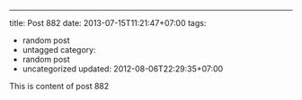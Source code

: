 ---
title: Post 882
date: 2013-07-15T11:21:47+07:00
tags:
  - random post
  - untagged
category:
  - random post
  - uncategorized
updated: 2012-08-06T22:29:35+07:00

This is content of post 882